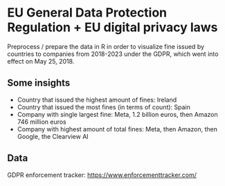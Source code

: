 # EU General Data Protection Regulation + EU digital privacy laws
Preprocess / prepare the data in R in order to visualize fine issued by countries to companies from 2018-2023 under the GDPR, which went into effect on May 25, 2018.  

## Some insights
- Country that issued the highest amount of fines: Ireland
- Country that issued the most fines (in terms of count): Spain
- Company with single largest fine: Meta, 1.2 billion euros, then Amazon 746 million euros
- Company with highest amount of total fines: Meta, then Amazon, then Google, the Clearview AI


## Data
GDPR enforcement tracker: https://www.enforcementtracker.com/


